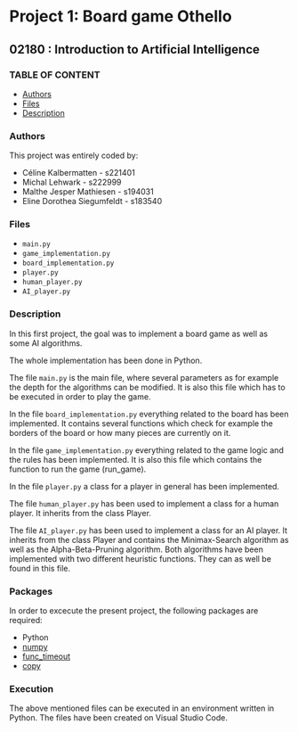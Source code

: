 # Project 1: Board game Othello

## 02180 : Introduction to Artificial Intelligence

### TABLE OF CONTENT

* [Authors](#authors)
* [Files](#files)
* [Description](#description)

### Authors

This project was entirely coded by:

- Céline Kalbermatten - s221401
- Michal Lehwark - s222999
- Malthe Jesper Mathiesen - s194031
- Eline Dorothea Siegumfeldt - s183540

### Files

- `main.py`
- `game_implementation.py`
- `board_implementation.py`
- `player.py`
- `human_player.py`
- `AI_player.py`

### Description

In this first project, the goal was to implement a board game as well as some AI algorithms. 

The whole implementation has been done in Python.

The file `main.py` is the main file, where several parameters as for example the depth for the algorithms can be modified. It is also this file which has to be executed in order to play the game.

In the file `board_implementation.py` everything related to the board has been implemented. It contains several functions which check for example the borders of the board or how many pieces are currently on it.

In the file `game_implementation.py` everything related to the game logic and the rules has been implemented. It is also this file which contains the function to run the game (run_game).

In the file `player.py` a class for a player in general has been implemented. 

The file `human_player.py` has been used to implement a class for a human player. It inherits from the class Player.

The file `AI_player.py` has been used to implement a class for an AI player. It inherits from the class Player and contains the Minimax-Search algorithm as well as the Alpha-Beta-Pruning algorithm. Both algorithms have been implemented with two different heuristic functions. They can as well be found in this file.

### Packages

In order to excecute the present project, the following packages are required:
- Python 
- [numpy](https://numpy.org/)
- [func_timeout](https://pypi.org/project/func-timeout/)
- [copy](https://pypi.org/project/pycopy-copy/)

### Execution

The above mentioned files can be executed in an environment written in Python. 
The files have been created on Visual Studio Code.
